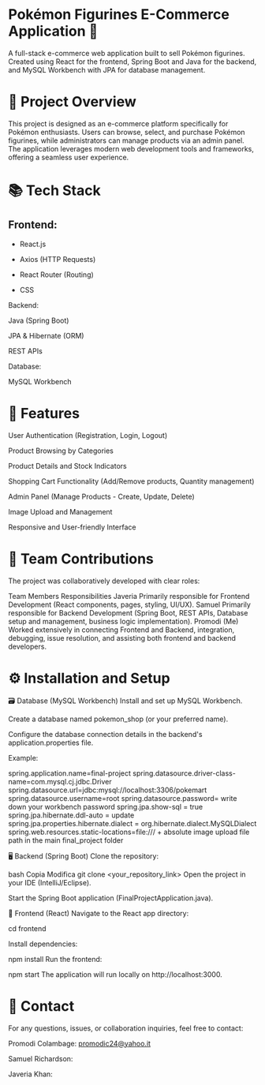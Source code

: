 # Pokémon Figurines E-Commerce Application 🛒
A full-stack e-commerce web application built to sell Pokémon figurines. Created using React for the frontend, Spring Boot and Java for the backend, and MySQL Workbench with JPA for database management.

# 🚀 Project Overview
This project is designed as an e-commerce platform specifically for Pokémon enthusiasts. Users can browse, select, and purchase Pokémon figurines, while administrators can manage products via an admin panel. The application leverages modern web development tools and frameworks, offering a seamless user experience.

# 📚 Tech Stack
## Frontend:

- React.js

- Axios (HTTP Requests)

- React Router (Routing)

- CSS

Backend:

Java (Spring Boot)

JPA & Hibernate (ORM)

REST APIs

Database:

MySQL Workbench

# 🌟 Features
User Authentication (Registration, Login, Logout)

Product Browsing by Categories

Product Details and Stock Indicators

Shopping Cart Functionality (Add/Remove products, Quantity management)

Admin Panel (Manage Products - Create, Update, Delete)

Image Upload and Management

Responsive and User-friendly Interface

# 👥 Team Contributions
The project was collaboratively developed with clear roles:

Team Members	Responsibilities
Javeria	Primarily responsible for Frontend Development (React components, pages, styling, UI/UX).
Samuel	Primarily responsible for Backend Development (Spring Boot, REST APIs, Database setup and management, business logic implementation).
Promodi (Me)	Worked extensively in connecting Frontend and Backend, integration, debugging, issue resolution, and assisting both frontend and backend developers.

# ⚙️ Installation and Setup
🗃️ Database (MySQL Workbench)
Install and set up MySQL Workbench.

Create a database named pokemon_shop (or your preferred name).

Configure the database connection details in the backend's application.properties file.

Example:

spring.application.name=final-project
spring.datasource.driver-class-name=com.mysql.cj.jdbc.Driver
spring.datasource.url=jdbc:mysql://localhost:3306/pokemart
spring.datasource.username=root
spring.datasource.password= write down your workbench password
spring.jpa.show-sql = true
spring.jpa.hibernate.ddl-auto = update
spring.jpa.properties.hibernate.dialect = org.hibernate.dialect.MySQLDialect
spring.web.resources.static-locations=file:/// + absolute image upload file path in the main final_project folder 

🖥️ Backend (Spring Boot)
Clone the repository:

bash
Copia
Modifica
git clone <your_repository_link>
Open the project in your IDE (IntelliJ/Eclipse).

Start the Spring Boot application (FinalProjectApplication.java).

🎨 Frontend (React)
Navigate to the React app directory:


cd frontend

Install dependencies:

npm install
Run the frontend:

npm start
The application will run locally on http://localhost:3000.

# 📩 Contact
For any questions, issues, or collaboration inquiries, feel free to contact:

Promodi Colambage: promodic24@yahoo.it

Samuel Richardson: 

Javeria Khan: 
